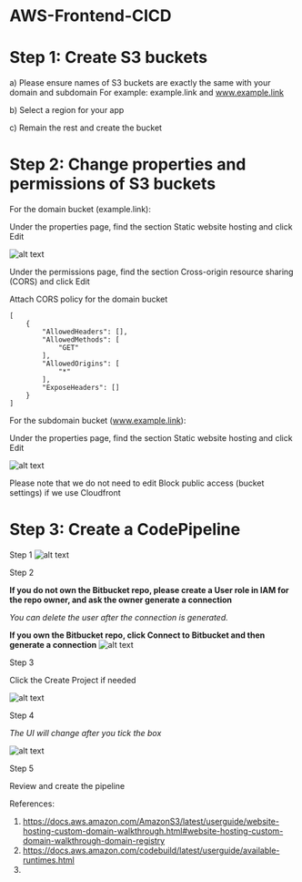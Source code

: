 # AWS-Frontend-CICD

# Step 1: Create S3 buckets

a) Please ensure names of S3 buckets are exactly the same with your domain and subdomain
   For example: example.link and www.example.link

b) Select a region for your app

c) Remain the rest and create the bucket

# Step 2: Change properties and permissions of S3 buckets

For the domain bucket (example.link):

Under the properties page, find the section Static website hosting and click Edit

![alt text](https://github.com/andy-she-hoi/AWS-Frontend-CICD/blob/main/Image/s3_properties_1.jpg?raw=true)

Under the permissions page, find the section Cross-origin resource sharing (CORS) and click Edit

Attach CORS policy for the domain bucket
```
[
    {
        "AllowedHeaders": [],
        "AllowedMethods": [
            "GET"
        ],
        "AllowedOrigins": [
            "*"
        ],
        "ExposeHeaders": []
    }
]
```

For the subdomain bucket (www.example.link):

Under the properties page, find the section Static website hosting and click Edit

![alt text](https://github.com/andy-she-hoi/AWS-Frontend-CICD/blob/main/Image/s3_properties_2.jpg?raw=true)

Please note that we do not need to edit Block public access (bucket settings) if we use Cloudfront

# Step 3: Create a CodePipeline

Step 1
![alt text](https://github.com/andy-she-hoi/AWS-Frontend-CICD/blob/main/Image/codepipeline_1.jpg?raw=true)

Step 2

<b>If you do not own the Bitbucket repo, please create a User role in IAM for the repo owner, and ask the owner generate a connection</b>

_You can delete the user after the connection is generated._
 
<b>If you own the Bitbucket repo, click Connect to Bitbucket and then generate a connection</b>
![alt text](https://github.com/andy-she-hoi/AWS-Frontend-CICD/blob/main/Image/codepipeline_2.jpg?raw=true)

Step 3

Click the Create Project if needed

![alt text](https://github.com/andy-she-hoi/AWS-Frontend-CICD/blob/main/Image/codepipeline_3.jpg?raw=true)

Step 4

_The UI will change after you tick the box_

![alt text](https://github.com/andy-she-hoi/AWS-Frontend-CICD/blob/main/Image/codepipeline_4.jpg?raw=true)

Step 5

Review and create the pipeline

References:
1) https://docs.aws.amazon.com/AmazonS3/latest/userguide/website-hosting-custom-domain-walkthrough.html#website-hosting-custom-domain-walkthrough-domain-registry
2) https://docs.aws.amazon.com/codebuild/latest/userguide/available-runtimes.html
3) 
